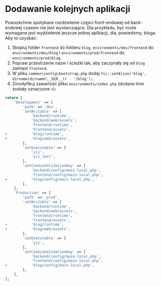 Dodawanie kolejnych aplikacji
=============================

Powszechnie spotykane rozdzielenie części front-endowej od back-endowej czasem nie jest wystarczające. Dla przykładu, 
być może wymagane jest wydzielenie jeszcze jednej aplikacji, dla, powiedzmy, bloga. Aby to uzyskać:

1. Skopiuj folder `frontend` do folderu `blog`, `environments/dev/frontend` do `environments/dev/blog` 
   i `environments/prod/frontend` do `environments/prod/blog`.
2. Popraw przestrzenie nazw i ścieżki tak, aby zaczynały się od `blog` zamiast `frontend`.
3. W pliku `common\config\bootstrap.php` dodaj `Yii::setAlias('blog', dirname(dirname(__DIR__)) . '/blog');`.
4. Zmodyfikuj zawartość pliku `environments/index.php` (dodane linie zostały oznaczone `+`):

```php
return [
    'Development' => [
        'path' => 'dev',
        'setWritable' => [
            'backend/runtime',
            'backend/web/assets',
            'frontend/runtime',
            'frontend/assets',
+           'blog/runtime',
+           'blog/web/assets',
        ],
        'setExecutable' => [
            'yii',
            'yii_test',
        ],
        'setCookieValidationKey' => [
            'backend/config/main-local.php',
            'frontend/config/main-local.php',
+           'blog/config/main-local.php',
        ],
    ],
    'Production' => [
        'path' => 'prod',
        'setWritable' => [
            'backend/runtime',
            'backend/web/assets',
            'frontend/runtime',
            'frontend/assets',
+           'blog/runtime',
+           'blog/web/assets',
        ],
        'setExecutable' => [
            'yii',
        ],
        'setCookieValidationKey' => [
            'backend/config/main-local.php',
            'frontend/config/main-local.php',
+           'blog/config/main-local.php',
        ],
    ],
];
```
